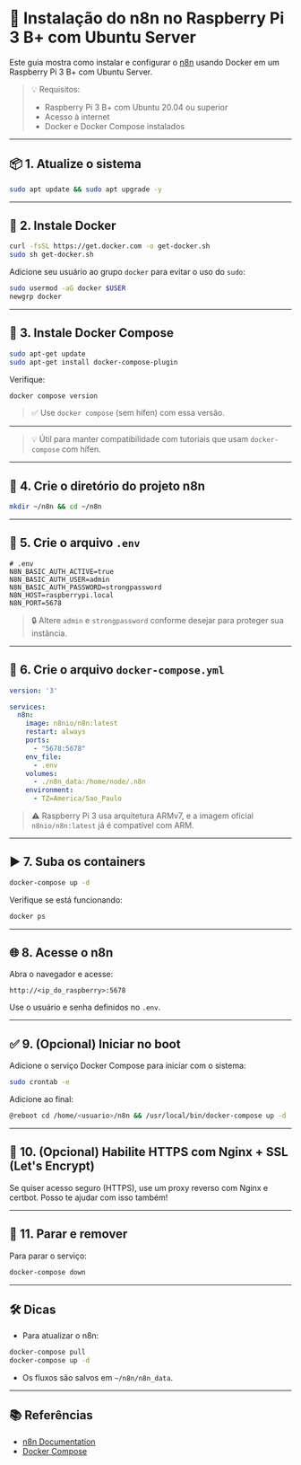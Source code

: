 # 🚀 Instalação do n8n no Raspberry Pi 3 B+ com Ubuntu Server

Este guia mostra como instalar e configurar o [n8n](https://n8n.io/) usando Docker em um Raspberry Pi 3 B+ com Ubuntu Server.

> 💡 Requisitos:
> - Raspberry Pi 3 B+ com Ubuntu 20.04 ou superior
> - Acesso à internet
> - Docker e Docker Compose instalados

---

## 📦 1. Atualize o sistema

```bash
sudo apt update && sudo apt upgrade -y
```

---

## 🐳 2. Instale Docker

```bash
curl -fsSL https://get.docker.com -o get-docker.sh
sudo sh get-docker.sh
```

Adicione seu usuário ao grupo `docker` para evitar o uso do `sudo`:

```bash
sudo usermod -aG docker $USER
newgrp docker
```

---

## 🧩 3. Instale Docker Compose

```bash
sudo apt-get update
sudo apt-get install docker-compose-plugin
```

Verifique:

```bash
docker compose version
```

> ✅ Use `docker compose` (sem hífen) com essa versão.

---

> 💡 Útil para manter compatibilidade com tutoriais que usam `docker-compose` com hífen.


---

## 📁 4. Crie o diretório do projeto n8n

```bash
mkdir ~/n8n && cd ~/n8n
```

---

## 📝 5. Crie o arquivo `.env`

```env
# .env
N8N_BASIC_AUTH_ACTIVE=true
N8N_BASIC_AUTH_USER=admin
N8N_BASIC_AUTH_PASSWORD=strongpassword
N8N_HOST=raspberrypi.local
N8N_PORT=5678
```

> 🔒 Altere `admin` e `strongpassword` conforme desejar para proteger sua instância.

---

## 🐳 6. Crie o arquivo `docker-compose.yml`

```yaml
version: '3'

services:
  n8n:
    image: n8nio/n8n:latest
    restart: always
    ports:
      - "5678:5678"
    env_file:
      - .env
    volumes:
      - ./n8n_data:/home/node/.n8n
    environment:
      - TZ=America/Sao_Paulo
```

> ⚠️ Raspberry Pi 3 usa arquitetura ARMv7, e a imagem oficial `n8nio/n8n:latest` já é compatível com ARM.

---

## ▶️ 7. Suba os containers

```bash
docker-compose up -d
```

Verifique se está funcionando:

```bash
docker ps
```

---

## 🌐 8. Acesse o n8n

Abra o navegador e acesse:

```
http://<ip_do_raspberry>:5678
```

Use o usuário e senha definidos no `.env`.

---

## ✅ 9. (Opcional) Iniciar no boot

Adicione o serviço Docker Compose para iniciar com o sistema:

```bash
sudo crontab -e
```

Adicione ao final:

```bash
@reboot cd /home/<usuario>/n8n && /usr/local/bin/docker-compose up -d
```

---

## 🔐 10. (Opcional) Habilite HTTPS com Nginx + SSL (Let's Encrypt)

Se quiser acesso seguro (HTTPS), use um proxy reverso com Nginx e certbot. Posso te ajudar com isso também!

---

## 🧹 11. Parar e remover

Para parar o serviço:

```bash
docker-compose down
```

---

## 🛠️ Dicas

- Para atualizar o n8n:

```bash
docker-compose pull
docker-compose up -d
```

- Os fluxos são salvos em `~/n8n/n8n_data`.

---

## 📚 Referências

- [n8n Documentation](https://docs.n8n.io)
- [Docker Compose](https://docs.docker.com/compose/)
